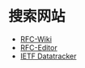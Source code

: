 
# 搜索网站
- [RFC-Wiki](https://www.rfc-wiki.org/)
- [RFC-Editor](https://www.rfc-editor.org/)
- [IETF Datatracker](https://datatracker.ietf.org/)
